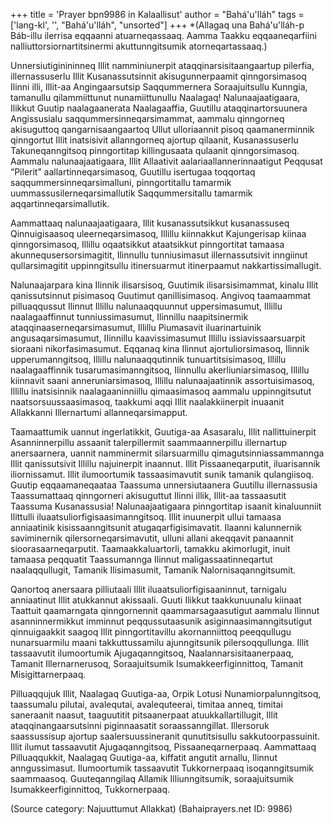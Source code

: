 +++
title = 'Prayer bpn9986 in Kalaallisut'
author = "Bahá'u'lláh"
tags = ['lang-kl', '', "Bahá'u'lláh", "unsorted"]
+++
*(Allagaq una Bahá'u'lláh-p Báb-illu ilerrisa eqqaanni atuarneqassaaq. Aamma Taakku eqqaaneqarfiini nalliuttorsiornartitsinermi akuttunngitsumik atorneqartassaaq.) 


Unnersiutiginininneq Illit namminiunerpit ataqqinarsisitaangaartup pilerfia, illernassuserlu Illit Kusanassutsinnit akisugunnerpaamit qinngorsimasoq Ilinni illi, Illit-aa Angingaarsutsip Saqqummernera Soraajuitsullu Kunngia, tamanullu qilammiittunut nunamiittunullu Naalagaq! Nalunaajaatigaara, Ilikkut Guutip naalagaanerata Naalagaaffia, Guutillu ataqqinartorsuunera Angissusialu saqqummersinneqarsimammat, aammalu qinngorneq akisuguttoq qangarnisaangaartoq Ullut ulloriaannit pisoq qaamanerminnik qinngortut Illit inatsisivit allanngorneq ajortup qilaanit, Kusanassuserlu Takuneqanngitsoq pinngortitap killingusaata qulaanit qinngorsimasoq. Aammalu nalunaajaatigaara, Illit Allaativit aalariaallannerinnaatigut Peqqusat “Pilerit” aallartinneqarsimasoq, Guutillu isertugaa toqqortaq saqqummersinneqarsimalluni, pinngortitallu tamarmik uummassusilerneqarsimallutik Saqqummersitallu tamarmik aqqartinneqarsimallutik.

Aammattaaq nalunaajaatigaara, Illit kusanassutsikkut kusanassuseq Qinnuigisaasoq uleerneqarsimasoq, Illillu kiinnakkut Kajungerisap kiinaa qinngorsimasoq, Illillu oqaatsikkut ataatsikkut pinngortitat tamaasa akunnequsersorsimagitit, Ilinnullu tunniusimasut illernassutsivit inngiinut qullarsimagitit uppinngitsullu itinersuarmut itinerpaamut nakkartissimallugit.

Nalunaajarpara kina Ilinnik ilisarsisoq, Guutimik ilisarsisimammat, kinalu Illit qanissutsinnut pisimasoq Guutimut qanillisimasoq. Angivoq taamaammat pilluaqqussut Ilinnut Illillu nalunaaqquunnut uppersimasumut, Illillu naalagaaffinnut tunniussimasumut, Ilinnillu naapitsinermik ataqqinaaserneqarsimasumut, Illillu Piumasavit iluarinartuinik angusaqarsimasumut, IIinnillu kaavissimasumut Illillu issiavissaarsuarpit sioraani nikorfasimasumut. Eqqanaq kina Ilinnut ajortuliorsimasoq, Ilinnik upperumanngitsoq, Illillu nalunaaqqutinnik tunuartitsisimasoq, Illillu naalagaaffinnik tusarumasimanngitsoq, Ilinnullu akerliuniarsimasoq, Illillu kiinnavit saani anneruniarsimasoq, Illillu nalunaajaatinnik assortuisimasoq, Illillu inatsisinnik naalagaaninniillu qimaasimasoq aammalu uppinngitsutut naatsorsuussaasimasoq, taakkumi aqqi Illit naalakkiinerpit inuaanit Allakkanni Illernartumi allanneqarsimapput. 

Taamaattumik uannut ingerlatikkit, Guutiga-aa Asasaralu, Illit nallittuinerpit Asanninnerpillu assaanit talerpillermit saammaannerpillu illernartup anersaarnera, uannit namminermit silarsuarmillu qimagutsinniassammannga Illit qanissutsivit Illillu najuinerpit inaannut. Illit Pissaaneqarputit, iluarisannik iliornissamut. Illit ilumoortumik tassaasimavutit sunik tamanik qulangiisoq. Guutip eqqaamaneqaataa Taassuma unnersiutaanera Guutillu illernassusia Taassumattaaq qinngorneri akisuguttut Ilinni illik, Illit-aa tassaasutit Taassuma Kusanassusia! Nalunaajaatigaara pinngortitap isaanit kinaluunniit Ilittulli iluaatsuliorfigisaasimanngitsoq. Illit inuunerpit ullui tamaasa anniaatinik kisissaanngitsunit atugaqarfigisimavatit. Ilaanni kalunnernik saviminernik qilersorneqarsimavutit, ulluni allani akeqqavit panaannit sioorasaarneqarputit. Taamaakkaluartorli, tamakku akimorlugit, inuit tamaasa peqquatit Taassumannga Ilinnut maligassaatinneqartut naalaqqullugit, Tamanik Ilisimasumit, Tamanik Nalornisaqanngitsumit.

Qanortoq anersaara pilliutaali Illit iluaatsuliorfigisaaninnut, tarnigalu anniaatinut Illit atukkannut akissaali. Guuti Ilikkut taakkunuunalu kiinaat Taattuit qaamarngata qinngornennit qaammarsagaasutigut aammalu Ilinnut asanninnermikkut imminnut peqqussutaasunik asiginnaasimanngitsutigut qinnuigaakkit saagoq Illit pinngortitavillu akornanniittoq peeqqullugu nunarsuarmilu maani takkuttussamilu ajunngitsunik pilersoqqullunga. Illit tassaavutit ilumoortumik Ajugaqanngitsoq, Naalannarsisitaanerpaaq, Tamanit Illernarnerusoq, Soraajuitsumik Isumakkeerfiginnittoq, Tamanit Misigittarnerpaaq.

Pilluaqqujuk Illit, Naalagaq Guutiga-aa, Orpik Lotusi Nunamiorpalunngitsoq, taassumalu pilutai, avalequtai, avalequteerai, timitaa anneq, timitai saneraanit naasut, taaguutitit pitsaanerpaat atuukkallartillugit, Illit ataqqinangaarsutsinni piginnaasatit soraassanngillat. Illersoruk saassussisup ajortup saalersuussineranit qunutitsisullu sakkutoorpassuinit. Illit ilumut tassaavutit Ajugaqanngitsoq, Pissaaneqarnerpaaq. Aammattaaq Pilluaqqukkit, Naalagaq Guutiga-aa, kiffatit angutit arnallu, Ilinnut anngussimasut. Ilumoortumik tassaavutit Tukkornerpaaq isoqanngitsumik saammaasoq. Guuteqanngilaq Allamik Illiunngitsumik, soraajuitsumik Isumakkeerfiginnittoq, Tukkornerpaaq.

(Source category: Najuuttumut Allakkat)
(Bahaiprayers.net ID: 9986)
